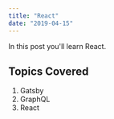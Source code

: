```yaml
---
title: "React"
date: "2019-04-15"
---
```


In this post you'll learn React.

## Topics Covered

1. Gatsby
2. GraphQL
3. React
